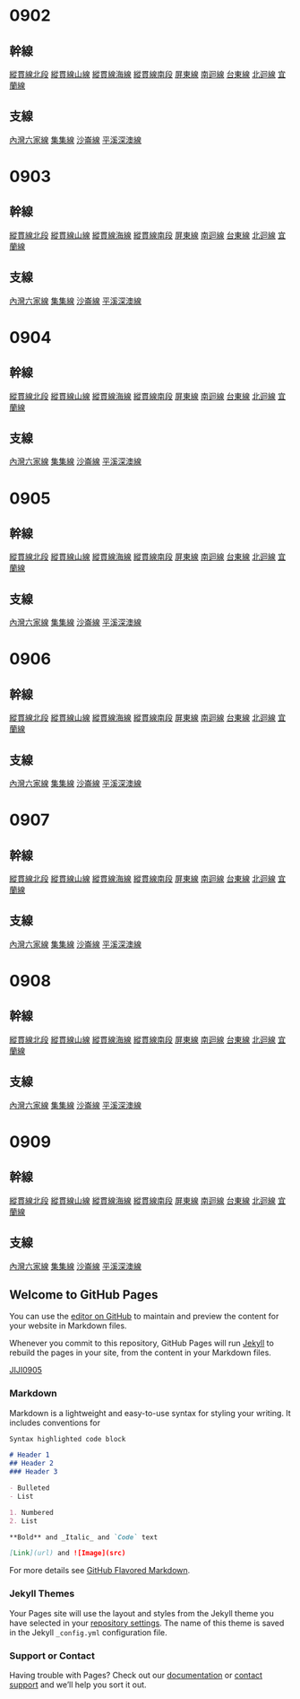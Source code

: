 # 0902

## 幹線
[縱貫線北段](https://angsinho.github.io/TRAGRAM/WESTNORTH_20200902.svg)
[縱貫線山線](https://angsinho.github.io/TRAGRAM/WESTMOUNTAIN_20200902.svg)
[縱貫線海線](https://angsinho.github.io/TRAGRAM/WESTSEA_20200902.svg)
[縱貫線南段](https://angsinho.github.io/TRAGRAM/WESTSOUTH_20200902.svg)
[屏東線](https://angsinho.github.io/TRAGRAM/PINGTUNG_20200902.svg)
[南迴線](https://angsinho.github.io/TRAGRAM/SOUTHLINK_20200902.svg)
[台東線](https://angsinho.github.io/TRAGRAM/TAITUNG_20200902.svg)
[北迴線](https://angsinho.github.io/TRAGRAM/NORTHLINK_20200902.svg)
[宜蘭線](https://angsinho.github.io/TRAGRAM/YILAN_20200902.svg)

## 支線
[內灣六家線](https://angsinho.github.io/TRAGRAM/NEIWAN_20200902.svg)
[集集線](https://angsinho.github.io/TRAGRAM/JIJI_20200902.svg)
[沙崙線](https://angsinho.github.io/TRAGRAM/SHALUN_20200902.svg)
[平溪深澳線](https://angsinho.github.io/TRAGRAM/PINGXI_20200902.svg)

# 0903

## 幹線
[縱貫線北段](https://angsinho.github.io/TRAGRAM/WESTNORTH_20200903.svg)
[縱貫線山線](https://angsinho.github.io/TRAGRAM/WESTMOUNTAIN_20200903.svg)
[縱貫線海線](https://angsinho.github.io/TRAGRAM/WESTSEA_20200903.svg)
[縱貫線南段](https://angsinho.github.io/TRAGRAM/WESTSOUTH_20200903.svg)
[屏東線](https://angsinho.github.io/TRAGRAM/PINGTUNG_20200903.svg)
[南迴線](https://angsinho.github.io/TRAGRAM/SOUTHLINK_20200903.svg)
[台東線](https://angsinho.github.io/TRAGRAM/TAITUNG_20200903.svg)
[北迴線](https://angsinho.github.io/TRAGRAM/NORTHLINK_20200903.svg)
[宜蘭線](https://angsinho.github.io/TRAGRAM/YILAN_20200903.svg)

## 支線
[內灣六家線](https://angsinho.github.io/TRAGRAM/NEIWAN_20200903.svg)
[集集線](https://angsinho.github.io/TRAGRAM/JIJI_20200903.svg)
[沙崙線](https://angsinho.github.io/TRAGRAM/SHALUN_20200903.svg)
[平溪深澳線](https://angsinho.github.io/TRAGRAM/PINGXI_20200903.svg)

# 0904

## 幹線
[縱貫線北段](https://angsinho.github.io/TRAGRAM/WESTNORTH_20200904.svg)
[縱貫線山線](https://angsinho.github.io/TRAGRAM/WESTMOUNTAIN_20200904.svg)
[縱貫線海線](https://angsinho.github.io/TRAGRAM/WESTSEA_20200904.svg)
[縱貫線南段](https://angsinho.github.io/TRAGRAM/WESTSOUTH_20200904.svg)
[屏東線](https://angsinho.github.io/TRAGRAM/PINGTUNG_20200904.svg)
[南迴線](https://angsinho.github.io/TRAGRAM/SOUTHLINK_20200904.svg)
[台東線](https://angsinho.github.io/TRAGRAM/TAITUNG_20200904.svg)
[北迴線](https://angsinho.github.io/TRAGRAM/NORTHLINK_20200904.svg)
[宜蘭線](https://angsinho.github.io/TRAGRAM/YILAN_20200904.svg)

## 支線
[內灣六家線](https://angsinho.github.io/TRAGRAM/NEIWAN_20200904.svg)
[集集線](https://angsinho.github.io/TRAGRAM/JIJI_20200904.svg)
[沙崙線](https://angsinho.github.io/TRAGRAM/SHALUN_20200904.svg)
[平溪深澳線](https://angsinho.github.io/TRAGRAM/PINGXI_20200904.svg)

# 0905

## 幹線
[縱貫線北段](https://angsinho.github.io/TRAGRAM/WESTNORTH_20200905.svg)
[縱貫線山線](https://angsinho.github.io/TRAGRAM/WESTMOUNTAIN_20200905.svg)
[縱貫線海線](https://angsinho.github.io/TRAGRAM/WESTSEA_20200905.svg)
[縱貫線南段](https://angsinho.github.io/TRAGRAM/WESTSOUTH_20200905.svg)
[屏東線](https://angsinho.github.io/TRAGRAM/PINGTUNG_20200905.svg)
[南迴線](https://angsinho.github.io/TRAGRAM/SOUTHLINK_20200905.svg)
[台東線](https://angsinho.github.io/TRAGRAM/TAITUNG_20200905.svg)
[北迴線](https://angsinho.github.io/TRAGRAM/NORTHLINK_20200905.svg)
[宜蘭線](https://angsinho.github.io/TRAGRAM/YILAN_20200905.svg)

## 支線
[內灣六家線](https://angsinho.github.io/TRAGRAM/NEIWAN_20200905.svg)
[集集線](https://angsinho.github.io/TRAGRAM/JIJI_20200905.svg)
[沙崙線](https://angsinho.github.io/TRAGRAM/SHALUN_20200905.svg)
[平溪深澳線](https://angsinho.github.io/TRAGRAM/PINGXI_20200905.svg)

# 0906

## 幹線
[縱貫線北段](https://angsinho.github.io/TRAGRAM/WESTNORTH_20200906.svg)
[縱貫線山線](https://angsinho.github.io/TRAGRAM/WESTMOUNTAIN_20200906.svg)
[縱貫線海線](https://angsinho.github.io/TRAGRAM/WESTSEA_20200906.svg)
[縱貫線南段](https://angsinho.github.io/TRAGRAM/WESTSOUTH_20200906.svg)
[屏東線](https://angsinho.github.io/TRAGRAM/PINGTUNG_20200906.svg)
[南迴線](https://angsinho.github.io/TRAGRAM/SOUTHLINK_20200906.svg)
[台東線](https://angsinho.github.io/TRAGRAM/TAITUNG_20200906.svg)
[北迴線](https://angsinho.github.io/TRAGRAM/NORTHLINK_20200906.svg)
[宜蘭線](https://angsinho.github.io/TRAGRAM/YILAN_20200906.svg)

## 支線
[內灣六家線](https://angsinho.github.io/TRAGRAM/NEIWAN_20200906.svg)
[集集線](https://angsinho.github.io/TRAGRAM/JIJI_20200906.svg)
[沙崙線](https://angsinho.github.io/TRAGRAM/SHALUN_20200906.svg)
[平溪深澳線](https://angsinho.github.io/TRAGRAM/PINGXI_20200906.svg)

# 0907

## 幹線
[縱貫線北段](https://angsinho.github.io/TRAGRAM/WESTNORTH_20200907.svg)
[縱貫線山線](https://angsinho.github.io/TRAGRAM/WESTMOUNTAIN_20200907.svg)
[縱貫線海線](https://angsinho.github.io/TRAGRAM/WESTSEA_20200907.svg)
[縱貫線南段](https://angsinho.github.io/TRAGRAM/WESTSOUTH_20200907.svg)
[屏東線](https://angsinho.github.io/TRAGRAM/PINGTUNG_20200907.svg)
[南迴線](https://angsinho.github.io/TRAGRAM/SOUTHLINK_20200907.svg)
[台東線](https://angsinho.github.io/TRAGRAM/TAITUNG_20200907.svg)
[北迴線](https://angsinho.github.io/TRAGRAM/NORTHLINK_20200907.svg)
[宜蘭線](https://angsinho.github.io/TRAGRAM/YILAN_20200907.svg)

## 支線
[內灣六家線](https://angsinho.github.io/TRAGRAM/NEIWAN_20200907.svg)
[集集線](https://angsinho.github.io/TRAGRAM/JIJI_20200907.svg)
[沙崙線](https://angsinho.github.io/TRAGRAM/SHALUN_20200907.svg)
[平溪深澳線](https://angsinho.github.io/TRAGRAM/PINGXI_20200907.svg)

# 0908

## 幹線
[縱貫線北段](https://angsinho.github.io/TRAGRAM/WESTNORTH_20200908.svg)
[縱貫線山線](https://angsinho.github.io/TRAGRAM/WESTMOUNTAIN_20200908.svg)
[縱貫線海線](https://angsinho.github.io/TRAGRAM/WESTSEA_20200908.svg)
[縱貫線南段](https://angsinho.github.io/TRAGRAM/WESTSOUTH_20200908.svg)
[屏東線](https://angsinho.github.io/TRAGRAM/PINGTUNG_20200908.svg)
[南迴線](https://angsinho.github.io/TRAGRAM/SOUTHLINK_20200908.svg)
[台東線](https://angsinho.github.io/TRAGRAM/TAITUNG_20200908.svg)
[北迴線](https://angsinho.github.io/TRAGRAM/NORTHLINK_20200908.svg)
[宜蘭線](https://angsinho.github.io/TRAGRAM/YILAN_20200908.svg)

## 支線
[內灣六家線](https://angsinho.github.io/TRAGRAM/NEIWAN_20200908.svg)
[集集線](https://angsinho.github.io/TRAGRAM/JIJI_20200908.svg)
[沙崙線](https://angsinho.github.io/TRAGRAM/SHALUN_20200908.svg)
[平溪深澳線](https://angsinho.github.io/TRAGRAM/PINGXI_20200908.svg)

# 0909

## 幹線
[縱貫線北段](https://angsinho.github.io/TRAGRAM/WESTNORTH_20200909.svg)
[縱貫線山線](https://angsinho.github.io/TRAGRAM/WESTMOUNTAIN_20200909.svg)
[縱貫線海線](https://angsinho.github.io/TRAGRAM/WESTSEA_20200909.svg)
[縱貫線南段](https://angsinho.github.io/TRAGRAM/WESTSOUTH_20200909.svg)
[屏東線](https://angsinho.github.io/TRAGRAM/PINGTUNG_20200909.svg)
[南迴線](https://angsinho.github.io/TRAGRAM/SOUTHLINK_20200909.svg)
[台東線](https://angsinho.github.io/TRAGRAM/TAITUNG_20200909.svg)
[北迴線](https://angsinho.github.io/TRAGRAM/NORTHLINK_20200909.svg)
[宜蘭線](https://angsinho.github.io/TRAGRAM/YILAN_20200909.svg)

## 支線
[內灣六家線](https://angsinho.github.io/TRAGRAM/NEIWAN_20200909.svg)
[集集線](https://angsinho.github.io/TRAGRAM/JIJI_20200909.svg)
[沙崙線](https://angsinho.github.io/TRAGRAM/SHALUN_20200909.svg)
[平溪深澳線](https://angsinho.github.io/TRAGRAM/PINGXI_20200909.svg)


## Welcome to GitHub Pages

You can use the [editor on GitHub](https://github.com/angsinho/TRAGRAM/edit/master/README.md) to maintain and preview the content for your website in Markdown files.

Whenever you commit to this repository, GitHub Pages will run [Jekyll](https://jekyllrb.com/) to rebuild the pages in your site, from the content in your Markdown files.

[JIJI0905](https://angsinho.github.io/TRAGRAM/JIJI_20200905.svg)

### Markdown

Markdown is a lightweight and easy-to-use syntax for styling your writing. It includes conventions for

```markdown
Syntax highlighted code block

# Header 1
## Header 2
### Header 3

- Bulleted
- List

1. Numbered
2. List

**Bold** and _Italic_ and `Code` text

[Link](url) and ![Image](src)
```

For more details see [GitHub Flavored Markdown](https://guides.github.com/features/mastering-markdown/).

### Jekyll Themes

Your Pages site will use the layout and styles from the Jekyll theme you have selected in your [repository settings](https://github.com/angsinho/TRAGRAM/settings). The name of this theme is saved in the Jekyll `_config.yml` configuration file.

### Support or Contact

Having trouble with Pages? Check out our [documentation](https://help.github.com/categories/github-pages-basics/) or [contact support](https://github.com/contact) and we’ll help you sort it out.
